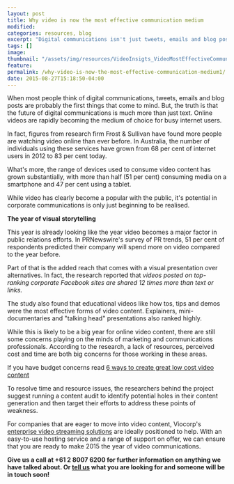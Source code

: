 ```yaml
---
layout: post
title: Why video is now the most effective communication medium
modified:
categories: resources, blog
excerpt: "Digital communications isn't just tweets, emails and blog posts, the truth is that the future of digital communications is much more than just text, it's online video."
tags: []
image:
thumbnail: "/assets/img/resources/VideoInsigts_VideoMostEffectiveCommunicationMedium.jpg"
feature:
permalink: /why-video-is-now-the-most-effective-communication-medium1/
date: 2015-08-27T15:18:50-04:00
---
```


<p>When most people think of digital communications, tweets, emails and blog posts are probably the first things that come to mind. But, the truth is that the future of digital communications is much more than just text. Online videos are rapidly becoming the medium of choice for busy internet users.</p>
<p>In fact, figures from research firm Frost &amp; Sullivan have found more people are watching video online than ever before. In Australia, the number of individuals using these services have grown from 68 per cent of internet users in 2012 to 83 per cent today.</p>
<p>What's more, the range of devices used to consume video content has grown substantially, with more than half (51 per cent) consuming media on a smartphone and 47 per cent using a tablet.</p>
<p>While video has clearly become a popular with the public, it's potential in corporate communications is only just beginning to be realised.</p>
<p><strong>The year of visual storytelling</strong></p>
<p>This year is already looking like the year video becomes a major factor in public relations efforts. In PRNewswire's survey of PR trends, 51 per cent of respondents predicted their company will spend more on video compared to the year before.</p>
<p>Part of that is the added reach that comes with a visual presentation over alternatives. In fact, the research reported that <em>videos posted on top-ranking corporate Facebook sites are shared 12 times more than text or links.</em></p>
<p>The study also found that educational videos like how tos, tips and demos were the most effective forms of video content. Explainers, mini-documentaries and "talking head" presentations also ranked highly.</p>
<p>While this is likely to be a big year for online video content, there are still some concerns playing on the minds of marketing and communications professionals. According to the research, a lack of resources, perceived cost and time are both big concerns for those working in these areas.</p>
<p>If you have budget concerns read <a href="http://viocorp.com/video-insights/6-ways-to-create-great-and-low-cost-video-content/">6 ways to create great low cost video content</a></p>
<p>To resolve time and resource issues, the researchers behind the project suggest running a content audit to identify potential holes in their content generation and then target their efforts to address these points of weakness.</p>
<p>For companies that are eager to move into video content, Viocorp's <a href="/platform/">enterprise video streaming solutions</a> are ideally positioned to help. With an easy-to-use hosting service and a range of support on offer, we can ensure that you are ready to make 2015 the year of video communications.</p>
<p><strong>Give us a call at +61 2 8007 6200 for further information on anything we have talked about. Or <a class="bodyLink" title="make an enquiry " href="/general-enquiry/">tell us</a> what you are looking for and someone will be in touch soon!</strong></p>

